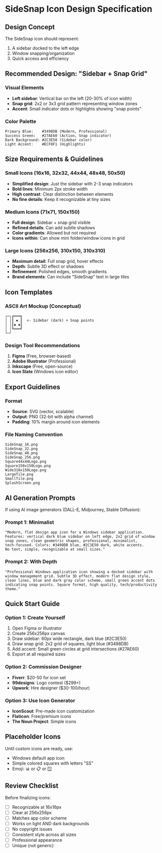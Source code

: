 # SideSnap Icon Design Specification

## Design Concept

The SideSnap icon should represent:
1. A sidebar docked to the left edge
2. Window snapping/organization
3. Quick access and efficiency

## Recommended Design: "Sidebar + Snap Grid"

### Visual Elements
- **Left sidebar**: Vertical bar on the left (20-30% of icon width)
- **Snap grid**: 2x2 or 3x3 grid pattern representing window zones
- **Accent**: Small indicator dots or highlights showing "snap points"

### Color Palette
```
Primary Blue:    #3498DB (Modern, Professional)
Success Green:   #27AE60 (Action, Snap indicator)
Dark Background: #2C3E50 (Sidebar color)
Light Accent:    #ECF0F1 (Highlights)
```

## Size Requirements & Guidelines

### Small Icons (16x16, 32x32, 44x44, 48x48, 50x50)
- **Simplified design**: Just the sidebar with 2-3 snap indicators
- **Bold lines**: Minimum 2px stroke width
- **High contrast**: Clear distinction between elements
- **No fine details**: Keep it recognizable at tiny sizes

### Medium Icons (71x71, 150x150)
- **Full design**: Sidebar + snap grid visible
- **Refined details**: Can add subtle shadows
- **Color gradients**: Allowed but not required
- **Icons within**: Can show mini folder/window icons in grid

### Large Icons (256x256, 310x150, 310x310)
- **Maximum detail**: Full snap grid, hover effects
- **Depth**: Subtle 3D effect or shadows
- **Refinement**: Polished edges, smooth gradients
- **Brand elements**: Can include "SideSnap" text in large tiles

## Icon Templates

### ASCII Art Mockup (Conceptual)
```
┌─┐╔═══╗
│ │║ ▪ ║  <- Sidebar (dark) + Snap points
│ │║▪ ▪║
│ │╚═══╝
└─┘
```

### Design Tool Recommendations
1. **Figma** (Free, browser-based)
2. **Adobe Illustrator** (Professional)
3. **Inkscape** (Free, open-source)
4. **Icon Slate** (Windows icon editor)

## Export Guidelines

### Format
- **Source**: SVG (vector, scalable)
- **Output**: PNG (32-bit with alpha channel)
- **Padding**: 10% margin around icon elements

### File Naming Convention
```
SideSnap_16.png
SideSnap_32.png
SideSnap_48.png
SideSnap_256.png
Square44x44Logo.png
Square150x150Logo.png
Wide310x150Logo.png
LargeTile.png
SmallTile.png
SplashScreen.png
```

## AI Generation Prompts

If using AI image generators (DALL-E, Midjourney, Stable Diffusion):

### Prompt 1: Minimalist
```
"Modern, flat design app icon for a Windows sidebar application.
Features: vertical dark blue sidebar on left edge, 2x2 grid of window
snap zones, clean geometric shapes, professional, minimalist,
tech-focused. Colors: #3498DB blue, #2C3E50 dark, white accents.
No text, simple, recognizable at small sizes."
```

### Prompt 2: With Depth
```
"Professional Windows application icon showing a docked sidebar with
window management grid. Subtle 3D effect, modern flat design style,
clean lines, blue and dark gray color scheme, small green accent dots
indicating snap points. Square format, high quality, tech/productivity
theme."
```

## Quick Start Guide

### Option 1: Create Yourself
1. Open Figma or Illustrator
2. Create 256x256px canvas
3. Draw sidebar: 60px wide rectangle, dark blue (#2C3E50)
4. Draw snap grid: 2x2 grid of squares, light blue (#3498DB)
5. Add accent: Small green circles at grid intersections (#27AE60)
6. Export at all required sizes

### Option 2: Commission Designer
- **Fiverr**: $20-50 for icon set
- **99designs**: Logo contest ($299+)
- **Upwork**: Hire designer ($30-100/hour)

### Option 3: Use Icon Generator
- **IconScout**: Pre-made icon customization
- **Flaticon**: Free/premium icons
- **The Noun Project**: Simple icons

## Placeholder Icons

Until custom icons are ready, use:
- Windows default app icon
- Simple colored squares with letters "SS"
- Emoji: 📊 or 📋 or 🪟

## Review Checklist

Before finalizing icons:
- [ ] Recognizable at 16x16px
- [ ] Clear at 256x256px
- [ ] Matches app color scheme
- [ ] Works on light AND dark backgrounds
- [ ] No copyright issues
- [ ] Consistent style across all sizes
- [ ] Professional appearance
- [ ] Unique (not generic)
